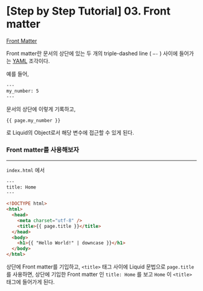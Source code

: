 # [Step by Step Tutorial] 03. Front matter

[Front Matter](https://jekyllrb.com/docs/step-by-step/03-front-matter/)

Front matter란 문서의 상단에 있는 두 개의 triple-dashed line ( `—-` ) 사이에 들어가는 [YAML](https://yaml.org/) 조각이다.

예를 들어,

```html
---
my_number: 5
---
```

문서의 상단에 이렇게 기록하고,

```html
{{ page.my_number }}
```

로 Liquid의 Object로서 해당 변수에 접근할 수 있게 된다.

### Front matter를 사용해보자

---

`index.html` 에서

```html
---
title: Home
---

<!DOCTYPE html>
<html>
  <head>
    <meta charset="utf-8" />
    <title>{{ page.title }}</title>
  </head>
  <body>
    <h1>{{ "Hello World!" | downcase }}</h1>
  </body>
</html>
```

상단에 Front matter를 기입하고, `<title>` 태그 사이에 Liquid 문법으로 `page.title` 를 사용하면, 상단에 기입한 Front matter 인 `title: Home` 를 보고 `Home` 이 `<title>` 태그에 들어가게 된다.
